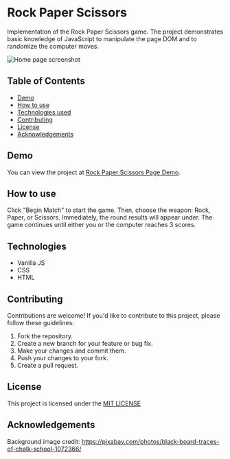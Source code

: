 
# Rock Paper Scissors

Implementation of the Rock Paper Scissors game. The project demonstrates basic knowledge of JavaScript to manipulate the page DOM and to randomize the computer moves.


![Home page screenshot](demo.png)


## Table of Contents

- [Demo](#demo)
- [How to use](#how-to-use)
- [Technologies used](#technologies)
- [Contributing](#contributing)
- [License](#license)
- [Acknowledgements](#Acknowledgements)


## Demo

You can view the project at [Rock Paper Scissors Page Demo](https://sevleo.github.io/rock-paper-scissors/).


## How to use
Click "Begin Match" to start the game. Then, choose the weapon: Rock, Paper, or Scissors. Immediately, the round results will appear under. The game continues until either you or the computer reaches 3 scores.



## Technologies

- Vanilla JS
- CSS
- HTML


## Contributing

 Contributions are welcome! If you'd like to contribute to this project, please follow these guidelines:

 1. Fork the repository.
 2. Create a new branch for your feature or bug fix.
 3. Make your changes and commit them.
 4. Push your changes to your fork.
 5. Create a pull request.


## License

 This project is licensed under the [MIT LICENSE](./LICENSE)


## Acknowledgements

Background image credit:
https://pixabay.com/photos/black-board-traces-of-chalk-school-1072366/